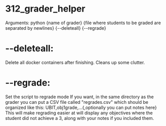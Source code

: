 # 312_grader_helper
Arguments:
python {name of grader} {file where students to be graded are separated by newlines} {--deleteall} {--regrade}

# --deleteall:
  Delete all docker containers after finishing. Cleans up some clutter.
# --regrade:
  Set the script to regrade mode
  If you want, in the same directory as the grader you can put a CSV file called "regrades.csv" which should be organized like this:
  UBIT,obj1grade,...{,optionally you can put notes here}
  This will make regrading easier at will display any objectives where the student did not achieve a 3, along with your notes if you included them.
